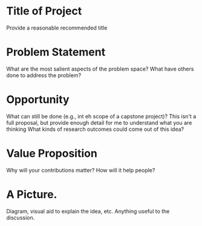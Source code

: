 # Title of Project
Provide a reasonable recommended title
# Problem Statement
What are the most salient aspects of the problem space? What have others done to address the problem?
# Opportunity
What can still be done (e.g., int eh scope of a capstone project)? This isn't a full proposal, but provide enough detail for me to understand what you are thinking What kinds of research outcomes could come out of this idea?
# Value Proposition
Why will your contributions matter? How will it help people?
# A Picture.
Diagram, visual aid to explain the idea, etc. Anything useful to the discussion.
